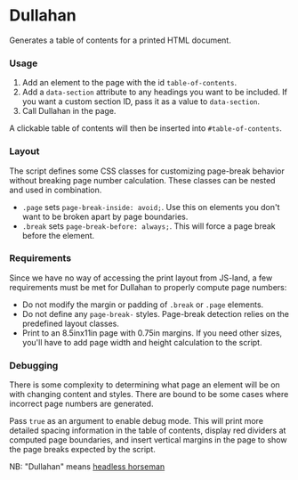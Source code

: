 # Dullahan

Generates a table of contents for a printed HTML document.

### Usage

1. Add an element to the page with the id `table-of-contents`.
2. Add a `data-section` attribute to any headings you want to be included.
   If you want a custom section ID, pass it as a value to `data-section`.
3. Call Dullahan in the page.

A clickable table of contents will then be inserted into `#table-of-contents`.

### Layout

The script defines some CSS classes for customizing page-break behavior
without breaking page number calculation. These classes can be nested
and used in combination.

- `.page` sets `page-break-inside: avoid;`. Use this on elements
you don't want to be broken apart by page boundaries.
- `.break` sets `page-break-before: always;`. This will force a page
break before the element.

### Requirements

Since we have no way of accessing the print layout from JS-land,
a few requirements must be met for Dullahan to properly compute
page numbers:

- Do not modify the margin or padding of `.break` or `.page` elements.
- Do not define any `page-break-` styles.
  Page-break detection relies on the predefined layout classes.
- Print to an 8.5inx11in page with 0.75in margins. If you need other
  sizes, you'll have to add page width and height calculation to the script.

### Debugging

There is some complexity to determining what page an element will be on with
changing content and styles. There are bound to be some cases where incorrect
page numbers are generated.

Pass `true` as an argument to enable debug mode. This will print more detailed
spacing information in the table of contents, display red dividers at computed
page boundaries, and insert vertical margins in the page to show the page breaks
expected by the script.

NB: "Dullahan" means [headless horseman](https://en.wikipedia.org/wiki/Dullahan)
